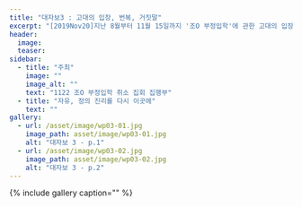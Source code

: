 ```yaml
---
title: "대자보3 : 고대의 입장, 번복, 거짓말"
excerpt: "[2019Nov20]지난 8월부터 11월 15일까지 '조O 부정입학'에 관한 고대의 입장, 그리고 이어진 번복과 거짓말 "
header:
  image: 
  teaser: 
sidebar:
  - title: "주최"
    image: ""
    image_alt: ""
    text: "1122 조O 부정입학 취소 집회 집행부"
  - title: "자유, 정의 진리를 다시 이곳에"
    text: ""
gallery:
  - url: /asset/image/wp03-01.jpg
    image_path: asset/image/wp03-01.jpg
    alt: "대자보 3 - p.1"
  - url: /asset/image/wp03-02.jpg
    image_path: asset/image/wp03-02.jpg
    alt: "대자보 3 - p.2"
---
```



{% include gallery caption="" %}
